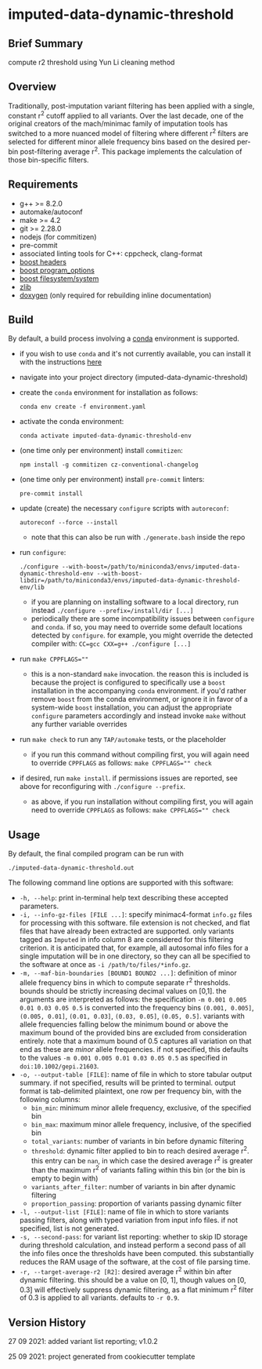 # imputed-data-dynamic-threshold

## Brief Summary

compute r2 threshold using Yun Li cleaning method

## Overview

Traditionally, post-imputation variant filtering has been applied with
a single, constant r<sup>2</sup> cutoff applied to all variants. Over the last decade,
one of the original creators of the mach/minimac family of imputation tools
has switched to a more nuanced model of filtering where different r<sup>2</sup> filters
are selected for different minor allele frequency bins based on the desired
per-bin post-filtering average r<sup>2</sup>. This package implements the calculation
of those bin-specific filters.

## Requirements

  - g++ >= 8.2.0
  - automake/autoconf
  - make >= 4.2
  - git >= 2.28.0
  - nodejs (for commitizen)
  - pre-commit
  - associated linting tools for C++: cppcheck, clang-format
  - [boost headers](https://www.boost.org)
  - [boost program_options](https://www.boost.org/doc/libs/1_75_0/doc/html/program_options.html)
  - [boost filesystem/system](https://www.boost.org/doc/libs/1_75_0/libs/filesystem/doc/index.htm)
  - [zlib](https://zlib.net)
  - [doxygen](https://www.doxygen.nl/index.html) (only required for rebuilding inline documentation)

## Build

By default, a build process involving a [conda](https://docs.conda.io/en/latest/) environment is supported.

  - if you wish to use `conda` and it's not currently available, you can install it with the instructions [here](https://docs.conda.io/en/latest/miniconda.html)
  - navigate into your project directory (imputed-data-dynamic-threshold)
  - create the `conda` environment for installation as follows:
  
     `conda env create -f environment.yaml`
  - activate the conda environment:
  
     `conda activate imputed-data-dynamic-threshold-env`
  - (one time only per environment) install `commitizen`:
  
     `npm install -g commitizen cz-conventional-changelog`
  - (one time only per environment) install `pre-commit` linters:
  
     `pre-commit install`

  - update (create) the necessary `configure` scripts with `autoreconf`:
  
     `autoreconf --force --install`
	 
     - note that this can also be run with `./generate.bash` inside the repo
  - run `configure`:
  
	 `./configure --with-boost=/path/to/miniconda3/envs/imputed-data-dynamic-threshold-env --with-boost-libdir=/path/to/miniconda3/envs/imputed-data-dynamic-threshold-env/lib`

	 - if you are planning on installing software to a local directory, run instead `./configure --prefix=/install/dir [...]`
	 - periodically there are some incompatibility issues between `configure` and `conda`. if so, you may need to override
	   some default locations detected by `configure`. for example, you might override the detected compiler with:
	   `CC=gcc CXX=g++ ./configure [...]`
  - run `make CPPFLAGS=""`
	 - this is a non-standard `make` invocation. the reason this is included is because the project
	   is configured to specifically use a `boost` installation in the accompanying `conda` environment.
	   if you'd rather remove `boost` from the conda environment, or ignore it in favor of a system-wide
	   `boost` installation, you can adjust the appropriate `configure` parameters accordingly
	   and instead invoke `make` without any further variable overrides
  - run `make check` to run any `TAP/automake` tests, or the placeholder
     - if you run this command without compiling first, you will again need to override `CPPFLAGS`
	   as follows: `make CPPFLAGS="" check`

  - if desired, run `make install`. if permissions issues are reported, see above for reconfiguring with `./configure --prefix`.
     - as above, if you run installation without compiling first, you will again need to override `CPPFLAGS`
	   as follows: `make CPPFLAGS="" check`
  
## Usage

By default, the final compiled program can be run with

`./imputed-data-dynamic-threshold.out`

The following command line options are supported with this software:

- `-h, --help`: print in-terminal help text describing these accepted parameters.
- `-i, --info-gz-files [FILE ...]`: specify minimac4-format `info.gz` files for processing with this software. file extension is not checked, and flat files that have already been extracted are supported. only variants tagged as `Imputed` in info column 8 are considered for this filtering criterion. it is anticipated that, for example, all autosomal info files for a single imputation will be in one directory, so they can all be specified to the software at once as `-i /path/to/files/*info.gz`.
- `-m, --maf-bin-boundaries [BOUND1 BOUND2 ...]`: definition of minor allele frequency bins in which to compute separate r<sup>2</sup> thresholds. bounds should be strictly increasing decimal values on [0,1]. the arguments are interpreted as follows: the specification `-m 0.001 0.005 0.01 0.03 0.05 0.5` is converted into the frequency bins `(0.001, 0.005]`, `(0.005, 0.01]`, `(0.01, 0.03]`, `(0.03, 0.05]`, `(0.05, 0.5]`. variants with allele frequencies falling below the minimum bound or above the maximum bound of the provided bins are excluded from consideration entirely. note that a maximum bound of 0.5 captures all variation on that end as these are _minor_ allele frequencies. if not specified, this defaults to the values `-m 0.001 0.005 0.01 0.03 0.05 0.5` as specified in `doi:10.1002/gepi.21603`.
- `-o, --output-table [FILE]`: name of file in which to store tabular output summary. if not specified, results will be printed to terminal. output format is tab-delimited plaintext, one row per frequency bin, with the following columns:
  - `bin_min`: minimum minor allele frequency, exclusive, of the specified bin
  - `bin_max`: maximum minor allele frequency, inclusive, of the specified bin
  - `total_variants`: number of variants in bin before dynamic filtering
  - `threshold`: dynamic filter applied to bin to reach desired average r<sup>2</sup>. this entry can be `nan`, in which case the desired average r<sup>2</sup> is greater than the maximum r<sup>2</sup> of variants falling within this bin (or the bin is empty to begin with)
  - `variants_after_filter`: number of variants in bin after dynamic filtering
  - `proportion_passing`: proportion of variants passing dynamic filter
- `-l, --output-list [FILE]`: name of file in which to store variants passing filters, along with typed variation from input info files. if not specified, list is not generated.
- `-s, --second-pass`: for variant list reporting: whether to skip ID storage during threshold calculation, and instead perform a second pass of all the info files once the thresholds have been computed. this substantially reduces the RAM usage of the software, at the cost of file parsing time.
- `-r, --target-average-r2 [R2]`: desired average r<sup>2</sup> within bin after dynamic filtering. this should be a value on [0, 1], though values on [0, 0.3] will effectively suppress dynamic filtering, as a flat minimum r<sup>2</sup> filter of 0.3 is applied to all variants. defaults to `-r 0.9`.

## Version History

27 09 2021: added variant list reporting; v1.0.2

25 09 2021: project generated from cookiecutter template
